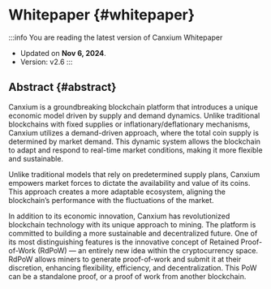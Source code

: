 # Whitepaper {#whitepaper}

:::info You are reading the latest version of Canxium Whitepaper

- Updated on **Nov 6, 2024**.
- Version: v2.6
  :::

## Abstract {#abstract}

Canxium is a groundbreaking blockchain platform that introduces a unique economic model driven by supply and demand dynamics. Unlike traditional blockchains with fixed supplies or inflationary/deflationary mechanisms, Canxium utilizes a demand-driven approach, where the total coin supply is determined by market demand. This dynamic system allows the blockchain to adapt and respond to real-time market conditions, making it more flexible and sustainable.

Unlike traditional models that rely on predetermined supply plans, Canxium empowers market forces to dictate the availability and value of its coins. This approach creates a more adaptable ecosystem, aligning the blockchain’s performance with the fluctuations of the market.

In addition to its economic innovation, Canxium has revolutionized blockchain technology with its unique approach to mining. The platform is committed to building a more sustainable and decentralized future. One of its most distinguishing features is the innovative concept of Retained Proof-of-Work (RdPoW) — an entirely new idea within the cryptocurrency space. RdPoW allows miners to generate proof-of-work and submit it at their discretion, enhancing flexibility, efficiency, and decentralization. This PoW can be a standalone proof, or a proof of work from another blockchain.
